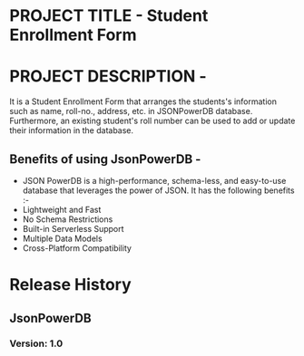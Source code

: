 
# PROJECT TITLE - Student Enrollment Form

# PROJECT DESCRIPTION - 
It is a Student Enrollment Form that arranges the students's information such as name, roll-no., address, etc. in JSONPowerDB database. Furthermore, an existing student's roll number can be used to add or update their information in the database.

## Benefits of using JsonPowerDB -
- JSON PowerDB is a high-performance, schema-less, and easy-to-use database that leverages the power of JSON. It has the following benefits :- 
- Lightweight and Fast
- No Schema Restrictions
- Built-in Serverless Support
- Multiple Data Models
- Cross-Platform Compatibility

# Release History

## JsonPowerDB

### Version: 1.0
